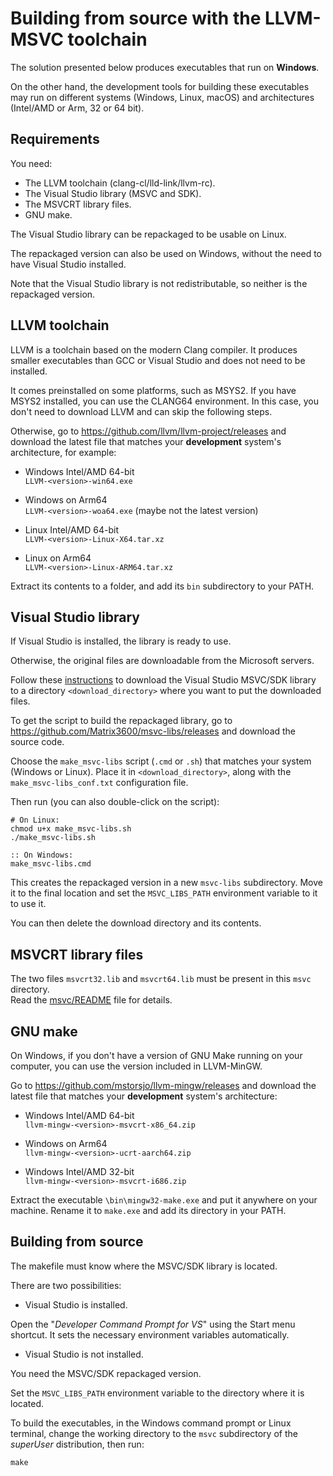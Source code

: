 
Building from source with the LLVM-MSVC toolchain
=================================================

The solution presented below produces executables that run on __Windows__.

On the other hand, the development tools for building these executables may run
on different systems (Windows, Linux, macOS) and architectures (Intel/AMD or
Arm, 32 or 64 bit).



Requirements
------------

You need:
- The LLVM toolchain (clang-cl/lld-link/llvm-rc).
- The Visual Studio library (MSVC and SDK).
- The MSVCRT library files.
- GNU make.


The Visual Studio library can be repackaged to be usable on Linux.

The repackaged version can also be used on Windows, without the need to have
Visual Studio installed.

Note that the Visual Studio library is not redistributable, so neither is the
repackaged version.



LLVM toolchain
--------------

LLVM is a toolchain based on the modern Clang compiler.
It produces smaller executables than GCC or Visual Studio and does not need to
be installed.

It comes preinstalled on some platforms, such as MSYS2. If you have MSYS2 
installed, you can use the CLANG64 environment. In this case, you don't need
to download LLVM and can skip the following steps.

Otherwise, go to <https://github.com/llvm/llvm-project/releases> and download
the latest file that matches your __development__ system's architecture, for
example:  

- Windows Intel/AMD 64-bit  
`LLVM-<version>-win64.exe`

- Windows on Arm64  
`LLVM-<version>-woa64.exe` (maybe not the latest version)

- Linux Intel/AMD 64-bit   
`LLVM-<version>-Linux-X64.tar.xz`

- Linux on Arm64  
`LLVM-<version>-Linux-ARM64.tar.xz`

Extract its contents to a folder, and add its `bin` subdirectory to your PATH.



Visual Studio library
---------------------

If Visual Studio is installed, the library is ready to use.

Otherwise, the original files are downloadable from the Microsoft servers.

Follow these [instructions](
https://github.com/Matrix3600/msvc-libs/blob/main/download_vslib.md)
to download the Visual Studio MSVC/SDK library to a directory
`<download_directory>` where you want to put the downloaded files.

To get the script to build the repackaged library, go to
<https://github.com/Matrix3600/msvc-libs/releases> and download the source
code.

Choose the `make_msvc-libs` script (`.cmd` or `.sh`) that matches your system
(Windows or Linux). Place it in `<download_directory>`, along with the
`make_msvc-libs_conf.txt` configuration file.

Then run (you can also double-click on the script):

	# On Linux:
	chmod u+x make_msvc-libs.sh
	./make_msvc-libs.sh
	
	:: On Windows:
	make_msvc-libs.cmd

This creates the repackaged version in a new `msvc-libs` subdirectory.
Move it to the final location and set the `MSVC_LIBS_PATH` environment 
variable to it to use it.

You can then delete the download directory and its contents.



MSVCRT library files
--------------------

The two files `msvcrt32.lib` and `msvcrt64.lib` must be present in this `msvc`
directory.  
Read the [msvc/README](/msvc/README.md) file for details.



GNU make
--------

On Windows, if you don't have a version of GNU Make running on your computer,
you can use the version included in LLVM-MinGW.

Go to <https://github.com/mstorsjo/llvm-mingw/releases> and download the latest
file that matches your __development__ system's architecture:  

- Windows Intel/AMD 64-bit  
`llvm-mingw-<version>-msvcrt-x86_64.zip`

- Windows on Arm64  
`llvm-mingw-<version>-ucrt-aarch64.zip`

- Windows Intel/AMD 32-bit  
`llvm-mingw-<version>-msvcrt-i686.zip`

Extract the executable `\bin\mingw32-make.exe` and put it anywhere on your
machine. Rename it to `make.exe` and add its directory in your PATH.



Building from source
--------------------

The makefile must know where the MSVC/SDK library is located.

There are two possibilities:

- Visual Studio is installed.

Open the "_Developer Command Prompt for VS_" using the Start menu shortcut.
It sets the necessary environment variables automatically.

- Visual Studio is not installed.

You need the MSVC/SDK repackaged version.  

Set the `MSVC_LIBS_PATH` environment variable to the directory where it is
located.


To build the executables, in the Windows command prompt or Linux terminal,
change the working directory to the `msvc` subdirectory of the _superUser_
distribution, then run:

	make
